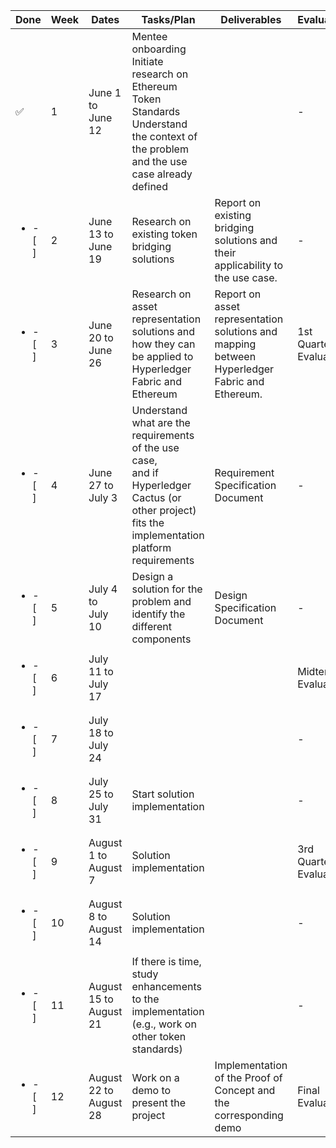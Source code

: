 | Done | Week | Dates             | Tasks/Plan                                                                                                                       | Deliverables                                                                              | Evaluation             |
|---|------|------------------------|----------------------------------------------------------------------------------------------------------------------------------|-------------------------------------------------------------------------------------------|------------------------|
| :white_check_mark: | 1    | June 1 to<br> June 12      | Mentee onboarding<br>Initiate research on Ethereum Token Standards<br>Understand the context of the problem and the use case already defined        |                                                                                           | -                      |
| <ul><li>- [ ] </li></ul> | 2    | June 13 to <br> June 19     | Research on existing token bridging solutions                                                                                    | Report on existing bridging solutions and their applicability to the use case.            | -                      |
| <ul><li>- [ ] </li></ul> | 3    | June 20 to <br> June 26     | Research on asset representation solutions and how they can be applied to Hyperledger Fabric and Ethereum                                     | Report on asset representation solutions and mapping between Hyperledger Fabric and Ethereum. | 1st Quarter Evaluation |
| <ul><li>- [ ] </li></ul> | 4    | June 27 to <br> July 3       | Understand what are the requirements of the use case,<br>and if Hyperledger Cactus (or other project) fits the implementation platform requirements                                                                             | Requirement Specification Document                                                        | -                      |
| <ul><li>- [ ] </li></ul> | 5    | July 4 to <br> July 10      | Design a solution for the problem and identify the different components | Design Specification Document                                                                                                                                 |                                       -                                                    |                     
| <ul><li>- [ ] </li></ul> | 6    | July 11 to <br> July 17     |                                                           |                                                       | Midterm Evaluation     |
| <ul><li>- [ ] </li></ul> | 7    | July 18 to <br> July 24     |                                                                                                                                  |                                                                                           | -                      |
| <ul><li>- [ ] </li></ul> | 8    | July 25 to <br> July 31     | Start solution implementation |                                                                                           | -                      |
| <ul><li>- [ ] </li></ul> | 9    | August 1 to <br> August 7   | Solution implementation                                                                                                          |                                                                                           | 3rd Quarter Evaluation |
| <ul><li>- [ ] </li></ul> | 10   | August 8 to <br> August 14  | Solution implementation                                                                                                          |                                                                                           | -                      |
| <ul><li>- [ ] </li></ul> | 11   | August 15 to <br> August 21 | If there is time, study enhancements to the implementation (e.g., work on other token standards)                                 |                                                                                           | -                      |
| <ul><li>- [ ] </li></ul> | 12   | August 22 to <br> August 28 | Work on a demo to present the project                                                                                            | Implementation of the Proof of Concept and the corresponding demo                         | Final Evaluation       |